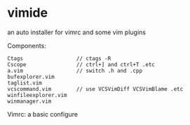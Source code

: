 vimide
======

an auto installer for vimrc and some vim plugins

Components:

    Ctags                 // ctags -R
    Cscope                // ctrl+] and ctrl+T .etc
    a.vim                 // switch .h and .cpp
    bufexplorer.vim
    taglist.vim
    vcscommand.vim        // use VCSVimDiff VCSVimBlame .etc
    winfileexplorer.vim
    winmanager.vim
Vimrc:
    a basic configure

